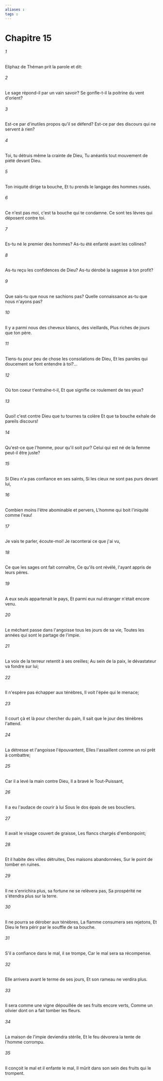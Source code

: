 ```yaml
---
aliases : 
tags : 
---
```


# Chapitre 15

###### 1
Eliphaz de Théman prit la parole et dit:
###### 2
Le sage répond-il par un vain savoir? Se gonfle-t-il la poitrine du vent d'orient?
###### 3
Est-ce par d'inutiles propos qu'il se défend? Est-ce par des discours qui ne servent à rien?
###### 4
Toi, tu détruis même la crainte de Dieu, Tu anéantis tout mouvement de piété devant Dieu.
###### 5
Ton iniquité dirige ta bouche, Et tu prends le langage des hommes rusés.
###### 6
Ce n'est pas moi, c'est ta bouche qui te condamne. Ce sont tes lèvres qui déposent contre toi.
###### 7
Es-tu né le premier des hommes? As-tu été enfanté avant les collines?
###### 8
As-tu reçu les confidences de Dieu? As-tu dérobé la sagesse à ton profit?
###### 9
Que sais-tu que nous ne sachions pas? Quelle connaissance as-tu que nous n'ayons pas?
###### 10
Il y a parmi nous des cheveux blancs, des vieillards, Plus riches de jours que ton père.
###### 11
Tiens-tu pour peu de chose les consolations de Dieu, Et les paroles qui doucement se font entendre à toi?...
###### 12
Où ton coeur t'entraîne-t-il, Et que signifie ce roulement de tes yeux?
###### 13
Quoi! c'est contre Dieu que tu tournes ta colère Et que ta bouche exhale de pareils discours!
###### 14
Qu'est-ce que l'homme, pour qu'il soit pur? Celui qui est né de la femme peut-il être juste?
###### 15
Si Dieu n'a pas confiance en ses saints, Si les cieux ne sont pas purs devant lui,
###### 16
Combien moins l'être abominable et pervers, L'homme qui boit l'iniquité comme l'eau!
###### 17
Je vais te parler, écoute-moi! Je raconterai ce que j'ai vu,
###### 18
Ce que les sages ont fait connaître, Ce qu'ils ont révélé, l'ayant appris de leurs pères.
###### 19
A eux seuls appartenait le pays, Et parmi eux nul étranger n'était encore venu.
###### 20
Le méchant passe dans l'angoisse tous les jours de sa vie, Toutes les années qui sont le partage de l'impie.
###### 21
La voix de la terreur retentit à ses oreilles; Au sein de la paix, le dévastateur va fondre sur lui;
###### 22
Il n'espère pas échapper aux ténèbres, Il voit l'épée qui le menace;
###### 23
Il court çà et là pour chercher du pain, Il sait que le jour des ténèbres l'attend.
###### 24
La détresse et l'angoisse l'épouvantent, Elles l'assaillent comme un roi prêt à combattre;
###### 25
Car il a levé la main contre Dieu, Il a bravé le Tout-Puissant,
###### 26
Il a eu l'audace de courir à lui Sous le dos épais de ses boucliers.
###### 27
Il avait le visage couvert de graisse, Les flancs chargés d'embonpoint;
###### 28
Et il habite des villes détruites, Des maisons abandonnées, Sur le point de tomber en ruines.
###### 29
Il ne s'enrichira plus, sa fortune ne se relèvera pas, Sa prospérité ne s'étendra plus sur la terre.
###### 30
Il ne pourra se dérober aux ténèbres, La flamme consumera ses rejetons, Et Dieu le fera périr par le souffle de sa bouche.
###### 31
S'il a confiance dans le mal, il se trompe, Car le mal sera sa récompense.
###### 32
Elle arrivera avant le terme de ses jours, Et son rameau ne verdira plus.
###### 33
Il sera comme une vigne dépouillée de ses fruits encore verts, Comme un olivier dont on a fait tomber les fleurs.
###### 34
La maison de l'impie deviendra stérile, Et le feu dévorera la tente de l'homme corrompu.
###### 35
Il conçoit le mal et il enfante le mal, Il mûrit dans son sein des fruits qui le trompent.
